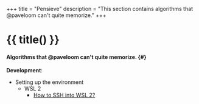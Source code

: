 +++
title = "Pensieve"
description = "This section contains algorithms that @paveloom can't quite memorize."
+++

# {{ title() }}
#### Algorithms that @paveloom can't quite memorize. {#}

**Development**:
- Setting up the environment
  - WSL 2
    - [How to SSH into WSL 2?](/pensieve/how-to-ssh-into-wsl-2)
